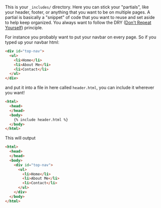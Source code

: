 This is your `_includes/` directory. Here you can stick your "partials", like your header, footer, or anything that you want to be on multiple pages. A partial is basically a "snippet" of code that you want to reuse and set aside to help keep organized. You always want to follow the DRY ([Don't Repeat Yourself](https://en.wikipedia.org/wiki/Don%27t_repeat_yourself)) principle.

For instance you probably want to put your navbar on every page. So if you typed up your navbar html:
```html
<div id="top-nav">
  <ul>
    <li>Home</li>
    <li>About Me</li>
    <li>Contact</li>
  </ul>
</div>
```
and put it into a file in here called `header.html`, you can include it wherever you want!

```html
<html>
  <head>
  </head>
  <body>
    {% include header.html %}
  </body>
</html>
```

This will output
```html
<html>
  <head>
  </head>
  <body>
    <div id="top-nav">
      <ul>
        <li>Home</li>
        <li>About Me</li>
        <li>Contact</li>
      </ul>
    </div>
  </body>
</html>
```
